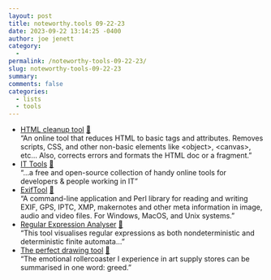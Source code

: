 ```yaml
---
layout: post
title: noteworthy.tools 09-22-23
date: 2023-09-22 13:14:25 -0400
author: joe jenett
category:
  - 
permalink: /noteworthy-tools-09-22-23/
slug: noteworthy-tools-09-22-23
summary: 
comments: false
categories:
  - lists
  - tools
---
```

<ul class="links">
	<li><a title="HTML cleanup tool & simplifier. For basic & clean HTML &#x1F527;" href="https://www.htmlwasher.com/">HTML cleanup tool</a> <a href="https://pinboard.in/u:danklammer">📌</a><br>“An online tool that reduces HTML to basic tags and attributes. Removes scripts, CSS, and other non-basic elements like &lt;object&gt;, &lt;canvas&gt;, etc&#x2026; Also, corrects errors and formats the HTML doc or a fragment.”</li>
	<li><a title="IT Tools - Handy online tools for developers" href="https://it-tools.tech/">IT Tools</a> <a href="https://pinboard.in/u:bensinc">📌</a><br>“...a free and open-source collection of handy online tools for developers &amp; people working in IT”</li>
	<li><a title="ExifTool by Phil Harvey" href="https://exiftool.org/">ExifTool</a> <a href="https://pinboard.in/u:pragmaticgeek">📌</a><br>“A command-line application and Perl library for reading and writing EXIF, GPS, IPTC, XMP, makernotes and other meta information in image, audio and video files.  For Windows, MacOS, and Unix systems.”</li>
	<li><a title="Regular Expression Analyser" href="https://michael.homer.nz/Tools/Regex/">Regular Expression Analyser</a> <a href="https://pinboard.in/u:dusko">📌</a><br>“This tool visualises regular expressions as both nondeterministic and deterministic finite automata...”</li>
	<li><a title="The perfect drawing tool - Ralph Ammer" href="https://ralphammer.com/the-perfect-drawing-tool/">The perfect drawing tool</a> <a href="https://pinboard.in/u:angusf">📌</a><br>“The emotional rollercoaster I experience in art supply stores can be summarised in one word: greed.”</li>
</ul>
<a style="display:none;" href="https://brid.gy/publish/mastodon"><small>(cross-posted to mastodon)</small></a>